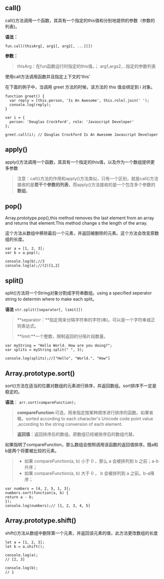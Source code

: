 ## call()
call()方法调用一个函数，其具有一个指定的this值和分别地提供的参数（参数的列表)。

**语法：**

    fun.call(thisArg[, arg1[, arg2[, ...]]])

**参数：**

> thisArg：在fun函数运行时指定的this值。；
> arg1,args2,...指定的参数列表

使用call方法调用函数并且指定上下文的'this'

在下面的例子中，当调用 greet 方法的时候，该方法的 this 值会绑定到 i 对象。

    function greet() {
      var reply = [this.person, 'Is An Awesome', this.role].join(' ');
      console.log(reply);
    }
    
    var i = {
      person: 'Douglas Crockford', role: 'Javascript Developer'
    };
    
    greet.call(i); // Douglas Crockford Is An Awesome Javascript Developer

## apply()

apply()方法调用一个函数，其具有一个指定的this值，以及作为一个数组提供更多参数

> 注意：call()方法的作用和apply()方法类似，只有一个区别，就是call()方法接收的是**若干个参数的列表**，而apply()方法接收的是一个包含多个参数的**数组**。

## pop()

Array.prototype.pop(),this method removes the last element from an array and returns that element.This method change s the length of the array.

这个方法从数组中移除最后一个元素，并返回被删除的元素。这个方法会改变原数组的长度。

    var a = [1, 2, 3];
    var b = a.pop();
    
    console.log(b);//3
    console.log(a);//(2)[1,2]

## split()

split()方法将一个String对象分割成字符串数组。using a specified seperator string to determin where to make each split。

**语法** `str.split([separator[, limit]])`

> **separator：**指定用来分隔字符串的字符(串)。可以是一个字符串或正则表达式。
> 
> **limit:**一个整数，限制返回的分隔片段数量。

    var myString = "Hello World. How are you doing?";
    var splits = myString.split(" ", 3);
    
    console.log(splits);//["Hello", "World.", "How"]


## Array.prototype.sort()

sort()方法在适当的位置对数组的元素进行排序，并返回数组。sort排序不一定是稳定的。

**语法**： `arr.sort(compareFunction);`

> **compareFunction**:可选，用来指定按某种顺序进行排序的函数。如果省略，sorted according to each character's Unicode code point value ,according to the string conversion of each element.
> 
> **返回值**：返回排序后的数组。原数组已经被排序后的数组代替。

如果指明了compareFunction，那么数组会按照调用该函数的返回值排序。既a和b是两个将要被比较的元素。

> - 如果 compareFunction(a, b) 小于 0 ，那么 a 会被排列到 b 之前；a-b升序；
> - 如果 compareFunction(a, b) 大于 0 ， b 会被排列到 a 之前。b-a降序；


    var numbers = [4, 2, 5, 1, 3];
    numbers.sort(function(a, b) {
    return a - b;
    });
    console.log(numbers);// [1, 2, 3, 4, 5]



## Array.prototype.shift()

shift()方法从数组中删除第一个元素，并返回该元素的值，此方法更改数组的长度

    let a = [1, 2, 3];
    let b = a.shift();
    
    console.log(a); 
    // [2, 3]
    
    console.log(b); 
    // 1